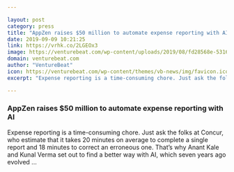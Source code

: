 ```yaml
---

layout: post
category: press
title: "AppZen raises $50 million to automate expense reporting with AI"
date: 2019-09-09 10:21:25
link: https://vrhk.co/2LGEOx3
image: https://venturebeat.com/wp-content/uploads/2019/08/fd28568e-5316-4162-8550-f577931e7fdf-1558392685266.png?w=1200&strip=all
domain: venturebeat.com
author: "VentureBeat"
icon: https://venturebeat.com/wp-content/themes/vb-news/img/favicon.ico
excerpt: "Expense reporting is a time-consuming chore. Just ask the folks at Concur, who estimate that it takes 20 minutes on average to complete a single report and 18 minutes to correct an erroneous one. That’s why Anant Kale and Kunal Verma set out to find a better way with AI, which seven years ago evolved …"

---
```


### AppZen raises $50 million to automate expense reporting with AI

Expense reporting is a time-consuming chore. Just ask the folks at Concur, who estimate that it takes 20 minutes on average to complete a single report and 18 minutes to correct an erroneous one. That’s why Anant Kale and Kunal Verma set out to find a better way with AI, which seven years ago evolved …